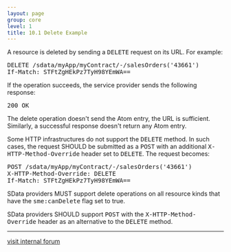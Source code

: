 ```yaml
---
layout: page
group: core
level: 1
title: 10.1 Delete Example
---
```


A resource is deleted by sending a <tt>DELETE</tt> request on its URL. For
example:

<pre>DELETE /sdata/myApp/myContract/-/salesOrders('43661')
If-Match: STFtZgHEkPz7TyH98YEmWA==</pre>

If the operation succeeds, the service provider sends the following response:

<pre>200 OK</pre>

The delete operation doesn't send the Atom entry, the URL is sufficient.
Similarly, a successful response doesn't return any Atom entry.

Some HTTP infrastructures do not support the <tt>DELETE</tt> method. In such
cases, the request SHOULD be submitted as a <tt>POST</tt> with an
additional&nbsp;<tt>X-HTTP-Method-Override</tt> header set to <tt>DELETE</tt>. The
request becomes:

<pre>POST /sdata/myApp/myContract/-/salesOrders('43661')
X-HTTP-Method-Override: DELETE
If-Match: STFtZgHEkPz7TyH98YEmWA==</pre>

SData providers MUST support delete operations on all resource
kinds that have the <tt>sme:canDelete</tt> flag set to true.

SData providers SHOULD support <tt>POST</tt> with the
<tt>X-HTTP-Method-Override</tt> header as an alternative to the <tt>DELETE</tt>
method.

* * *

[visit internal forum](http://sdata.showcase2.sage.com/interopforum/)